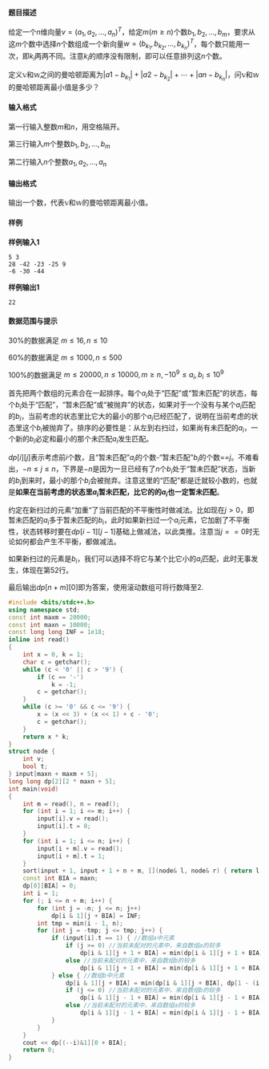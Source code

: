#### 题目描述

给定一个$n$维向量$v=(a_1,a_2,…,a_n)^T$，给定$m (m \ge n)$个数$b_1,b_2,…,b_m$，要求从这$m$个数中选择$n$个数组成一个新向量$w=(b_{k_1},b_{k_2},…,b_{k_n})^T$，每个数只能用一次，即$k_i$两两不同。注意$k_i$的顺序没有限制，即可以任意排列这$n$个数。

定义$\mathbb{v}$和$\mathbb{w}$之间的曼哈顿距离为$|a1−b_{k_1}|+|a2−b_{k_2}|+⋯+|an−b_{k_n}|$，问$\mathbb{v}$和$\mathbb{w}$的曼哈顿距离最小值是多少？

#### 输入格式

第一行输入整数$m$和$n$，用空格隔开。

第三行输入$m$个整数$b_1,b_2,…,b_m$

第二行输入$n$个整数$a_1,a_2,…,a_n$

#### 输出格式

输出一个数，代表$\mathbb{v}$和$\mathbb{w}$的曼哈顿距离最小值。

#### 样例

**样例输入1**

```
5 3
28 -42 -23 -25 9
-6 -30 -44
```

**样例输出1**

```
22
```

#### 数据范围与提示

30%的数据满足 $m \le 16, n \le 10$

60%的数据满足 $m \le 1000, n \le 500$

100%的数据满足 $m \le 20000, n \le 10000, m \ge n, -10^9 \le a_i, b_i \le 10^9$





首先把两个数组的元素合在一起排序。每个$a_i$处于“匹配”或“暂未匹配”的状态，每个$b_i$处于“匹配”，“暂未匹配”或“被抛弃”的状态，如果对于一个没有与某个$a_i$匹配的$b_i$，当前考虑的状态里比它大的最小的那个$a_i$已经匹配了，说明在当前考虑的状态里这个$b_i$被抛弃了。排序的必要性是：从左到右扫过，如果尚有未匹配的$a_i$，一个新的$b_i$必定和最小的那个未匹配$a_i$发生匹配。

$dp[i][j]$表示考虑前$i$个数，且“暂未匹配”$a_i$的个数-“暂未匹配”$b_i$的个数==$j$。不难看出，$-n\le j\le n$，下界是$-n$是因为一旦已经有了$n$个$b_i$处于“暂未匹配”状态，当新的$b_i$到来时，最小的那个$b_i$会被抛弃。注意这里的“匹配”都是迁就较小数的，也就是**如果在当前考虑的状态里$a_i$暂未匹配，比它的的$a_i$也一定暂未匹配**。

约定在新扫过的元素“加重“了当前匹配的不平衡性时做减法。比如现在$j>0$，即暂未匹配的$a_i$多于暂未匹配的$b_i$，此时如果新扫过一个$a_i$元素，它加剧了不平衡性，状态转移时要在$dp[i-1][j-1]$基础上做减法，以此类推。注意当$j==0$时无论如何都会产生不平衡，都做减法。

如果新扫过的元素是$b_i$，我们可以选择不将它与某个比它小的$a_i$匹配，此时无事发生，体现在第52行。

最后输出$dp[n+m][0]$即为答案，使用滚动数组可将行数降至2.

```c++
#include <bits/stdc++.h>
using namespace std;
const int maxm = 20000;
const int maxn = 10000;
const long long INF = 1e18;
inline int read()
{
    int x = 0, k = 1;
    char c = getchar();
    while (c < '0' || c > '9') {
        if (c == '-')
            k = -1;
        c = getchar();
    }
    while (c >= '0' && c <= '9') {
        x = (x << 3) + (x << 1) + c - '0';
        c = getchar();
    }
    return x * k;
}
struct node {
    int v;
    bool t;
} input[maxn + maxm + 5];
long long dp[2][2 * maxn + 5];
int main(void)
{
    int m = read(), n = read();
    for (int i = 1; i <= m; i++) {
        input[i].v = read();
        input[i].t = 0;
    }
    for (int i = 1; i <= n; i++) {
        input[i + m].v = read();
        input[i + m].t = 1;
    }
    sort(input + 1, input + 1 + n + m, [](node& l, node& r) { return l.v < r.v; });
    const int BIA = maxn;
    dp[0][BIA] = 0;
    int i = 1;
    for (; i <= n + m; i++) {
        for (int j = -n; j <= n; j++)
            dp[i & 1][j + BIA] = INF;
        int tmp = min(i - 1, n);
        for (int j = -tmp; j <= tmp; j++) {
            if (input[i].t == 1) { //数组a中元素
                if (j >= 0) //当前未配对的元素中，来自数组a的较多
                    dp[i & 1][j + 1 + BIA] = min(dp[i & 1][j + 1 + BIA], dp[1 - (i & 1)][j + BIA] - input[i].v);
                else //当前未配对的元素中，来自数组b的较多
                    dp[i & 1][j + 1 + BIA] = min(dp[i & 1][j + 1 + BIA], dp[1 - (i & 1)][j + BIA] + input[i].v);
            } else { //数组b中元素
                dp[i & 1][j + BIA] = min(dp[i & 1][j + BIA], dp[1 - (i & 1)][j + BIA]);
                if (j <= 0) //当前未配对的元素中，来自数组b的较多
                    dp[i & 1][j - 1 + BIA] = min(dp[i & 1][j - 1 + BIA], dp[1 - (i & 1)][j + BIA] - input[i].v);
                else //当前未配对的元素中，来自数组a的较多
                    dp[i & 1][j - 1 + BIA] = min(dp[i & 1][j - 1 + BIA], dp[1 - (i & 1)][j + BIA] + input[i].v);
            }
        }
    }
    cout << dp[(--i)&1][0 + BIA];
    return 0;
}
```


